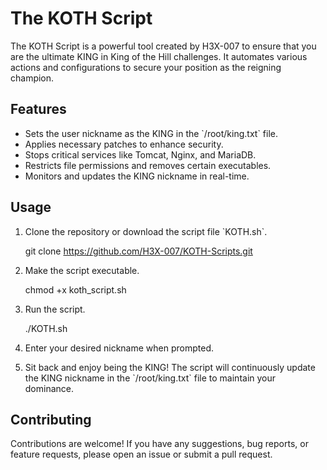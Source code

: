 # The KOTH Script

The KOTH Script is a powerful tool created by H3X-007 to ensure that you are the ultimate KING in King of the Hill challenges. It automates various actions and configurations to secure your position as the reigning champion.

## Features

- Sets the user nickname as the KING in the \`/root/king.txt\` file.
- Applies necessary patches to enhance security.
- Stops critical services like Tomcat, Nginx, and MariaDB.
- Restricts file permissions and removes certain executables.
- Monitors and updates the KING nickname in real-time.

## Usage

1. Clone the repository or download the script file \`KOTH.sh\`.

    
    git clone https://github.com/H3X-007/KOTH-Scripts.git

2. Make the script executable.
  
    chmod +x koth_script.sh
   
3. Run the script.
  
    ./KOTH.sh
   

4. Enter your desired nickname when prompted.

5. Sit back and enjoy being the KING! The script will continuously update the KING nickname in the \`/root/king.txt\` file to maintain your dominance.

## Contributing

Contributions are welcome! If you have any suggestions, bug reports, or feature requests, please open an issue or submit a pull request.

